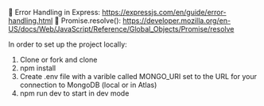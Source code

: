 
📖 Error Handling in Express: https://expressjs.com/en/guide/error-handling.html
📖 Promise.resolve(): https://developer.mozilla.org/en-US/docs/Web/JavaScript/Reference/Global_Objects/Promise/resolve


In order to set up the project locally:

1) Clone or fork and clone
2) npm install
3) Create .env file with a varible called MONGO_URI set to the URL for your connection to MongoDB (local or in Atlas)
5) npm run dev to start in dev mode 
